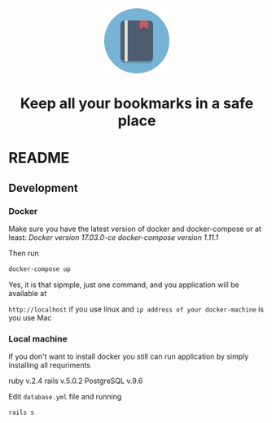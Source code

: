 <div align="center">
  <img src="./public/favicon.png"/>
  <h1>Keep all your bookmarks in a safe place</h1>
</div>

# README

## Development

### Docker

Make sure you have the latest version of docker and docker-compose or at least:
 *Docker version 17.03.0-ce*
 *docker-compose version 1.11.1*

Then run

```sh
docker-compose up
```

Yes, it is that sipmple, just one command, and you application will be available at

`http://localhost` if you use linux and
`ip address of your docker-machine` is you use Mac

### Local machine

If you don't want to install docker you still can run application by simply installing all requriments

ruby v.2.4
rails v.5.0.2
PostgreSQL v.9.6

Edit `database.yml` file and running

```sh
rails s
```
